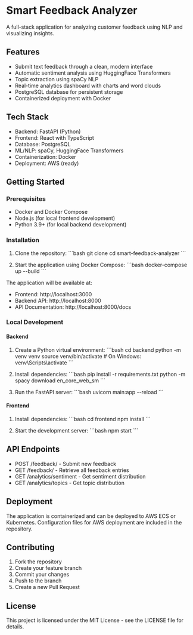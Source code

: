 # Smart Feedback Analyzer

A full-stack application for analyzing customer feedback using NLP and visualizing insights.

## Features

- Submit text feedback through a clean, modern interface
- Automatic sentiment analysis using HuggingFace Transformers
- Topic extraction using spaCy NLP
- Real-time analytics dashboard with charts and word clouds
- PostgreSQL database for persistent storage
- Containerized deployment with Docker

## Tech Stack

- Backend: FastAPI (Python)
- Frontend: React with TypeScript
- Database: PostgreSQL
- ML/NLP: spaCy, HuggingFace Transformers
- Containerization: Docker
- Deployment: AWS (ready)

## Getting Started

### Prerequisites

- Docker and Docker Compose
- Node.js (for local frontend development)
- Python 3.9+ (for local backend development)

### Installation

1. Clone the repository:
\`\`\`bash
git clone <repository-url>
cd smart-feedback-analyzer
\`\`\`

2. Start the application using Docker Compose:
\`\`\`bash
docker-compose up --build
\`\`\`

The application will be available at:
- Frontend: http://localhost:3000
- Backend API: http://localhost:8000
- API Documentation: http://localhost:8000/docs

### Local Development

#### Backend

1. Create a Python virtual environment:
\`\`\`bash
cd backend
python -m venv venv
source venv/bin/activate  # On Windows: venv\Scripts\activate
\`\`\`

2. Install dependencies:
\`\`\`bash
pip install -r requirements.txt
python -m spacy download en_core_web_sm
\`\`\`

3. Run the FastAPI server:
\`\`\`bash
uvicorn main:app --reload
\`\`\`

#### Frontend

1. Install dependencies:
\`\`\`bash
cd frontend
npm install
\`\`\`

2. Start the development server:
\`\`\`bash
npm start
\`\`\`

## API Endpoints

- POST /feedback/ - Submit new feedback
- GET /feedback/ - Retrieve all feedback entries
- GET /analytics/sentiment - Get sentiment distribution
- GET /analytics/topics - Get topic distribution

## Deployment

The application is containerized and can be deployed to AWS ECS or Kubernetes. Configuration files for AWS deployment are included in the repository.

## Contributing

1. Fork the repository
2. Create your feature branch
3. Commit your changes
4. Push to the branch
5. Create a new Pull Request

## License

This project is licensed under the MIT License - see the LICENSE file for details.

